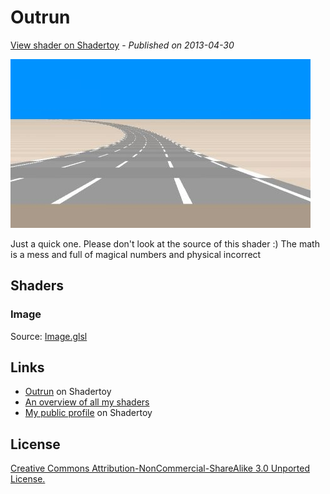 ﻿# Outrun
[View shader on Shadertoy](https://www.shadertoy.com/view/Mdf3Dr) - _Published on 2013-04-30_ 

![thumbnail](./thumbnail.jpg)

Just a quick one. Please don't look at the source of this shader :) The math is a mess and full of magical numbers and physical incorrect
## Shaders

### Image

Source: [Image.glsl](./Image.glsl)

## Links
* [Outrun](https://www.shadertoy.com/view/Mdf3Dr) on Shadertoy
* [An overview of all my shaders](https://reindernijhoff.net/shadertoy/)
* [My public profile](https://www.shadertoy.com/user/reinder) on Shadertoy

## License

[Creative Commons Attribution-NonCommercial-ShareAlike 3.0 Unported License.](https://creativecommons.org/licenses/by-nc-sa/3.0/)
